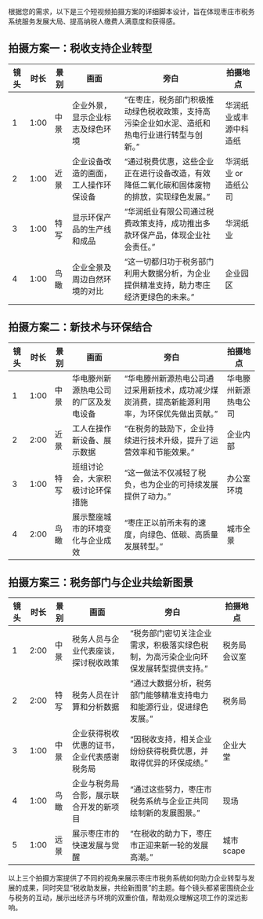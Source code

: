 根据您的需求，以下是三个短视频拍摄方案的详细脚本设计，旨在体现枣庄市税务系统服务发展大局、提高纳税人缴费人满意度和获得感。

## 拍摄方案一：税收支持企业转型

| 镜头 | 时长 | 景别 | 画面 | 旁白 | 拍摄地点 |
|------|------|------|------|------|-----------|
| 1    | 1:00 | 中景 | 企业外景，显示企业标志及绿色环境 | “在枣庄，税务部门积极推动绿色税收政策，支持高污染企业如水泥、造纸和热电行业进行转型与创新。” | 华润纸业或丰源中科造纸 |
| 2    | 1:00 | 近景 | 企业设备改造的画面，工人操作环保设备 | “通过税费优惠，这些企业正在进行设备改造，有效降低二氧化碳和固体废物的排放，实现绿色发展。” | 华润纸业 or 造纸公司 |
| 3    | 1:00 | 特写 | 显示环保产品的生产线和成品 | “华润纸业有限公司通过税费政策支持，成功推出多款环保产品，体现企业社会责任。” | 华润纸业 |
| 4    | 1:00 | 鸟瞰 | 企业全景及周边自然环境的对比 | “这一切都归功于税务部门利用大数据分析，为企业提供精准支持，助力枣庄经济更绿色的未来。” | 企业园区 |

## 拍摄方案二：新技术与环保结合

| 镜头 | 时长 | 景别 | 画面 | 旁白 | 拍摄地点 |
|------|------|------|------|------|-----------|
| 1    | 1:00 | 中景 | 华电滕州新源热电公司的厂区及发电设备 | “华电滕州新源热电公司通过采用新技术，成功减少煤炭消费，提高新能源利用率，为环保优先做出贡献。” | 华电滕州新源热电公司 |
| 2    | 2:00 | 近景 | 工人在操作新设备、展示数据 | “在税务的鼓励下，企业持续进行技术升级，提升了运营效率和节能效果。” | 企业内部 |
| 3    | 1:00 | 特写 | 班组讨论会，大家积极讨论环保措施 | “这一做法不仅减轻了税负，也为企业的可持续发展提供了动力。” | 办公室环境 |
| 4    | 2:00 | 鸟瞰 | 展示整座城市的环境变化与企业成效 | “枣庄正以前所未有的速度，向绿色、低碳、高质量发展转型。” | 城市全景 |

## 拍摄方案三：税务部门与企业共绘新图景

| 镜头 | 时长 | 景别 | 画面 | 旁白 | 拍摄地点 |
|------|------|------|------|------|-----------|
| 1    | 2:00 | 中景 | 税务人员与企业代表座谈，探讨税收政策 | “税务部门密切关注企业需求，积极落实绿色税制，为高污染企业向环保发展转型提供支持。” | 税务局会议室 |
| 2    | 2:00 | 特写 | 税务人员在计算和分析数据 | “通过大数据分析，税务部门能够精准支持电力和能源行业，促进绿色发展。” | 税务局 |
| 3    | 1:00 | 中景 | 企业获得税收优惠的证书，企业代表感谢税务局 | “因税收支持，相关企业纷纷获得税费优惠，并取得优异的环保成绩。” | 企业大堂 |
| 4    | 1:00 | 鸟瞰 | 企业与税务局合影，展示联合开发的新项目 | “通过这些努力，枣庄市税务系统与企业正共同绘制新的发展图景。” | 现场 |
| 5    | 1:00 | 远景 | 展示枣庄市的快速发展与觉醒 | “在税收的助力下，枣庄市正迎来新一轮的发展高潮。” | 城市scape |

以上三个拍摄方案提供了不同的视角来展示枣庄市税务系统如何助力企业转型与发展的成果，同时突显“税收助发展，共绘新图景”的主题。每个镜头都紧密围绕企业与税务的互动，展示出经济与环境的双重价值，帮助观众理解这项工作的深远影响。
